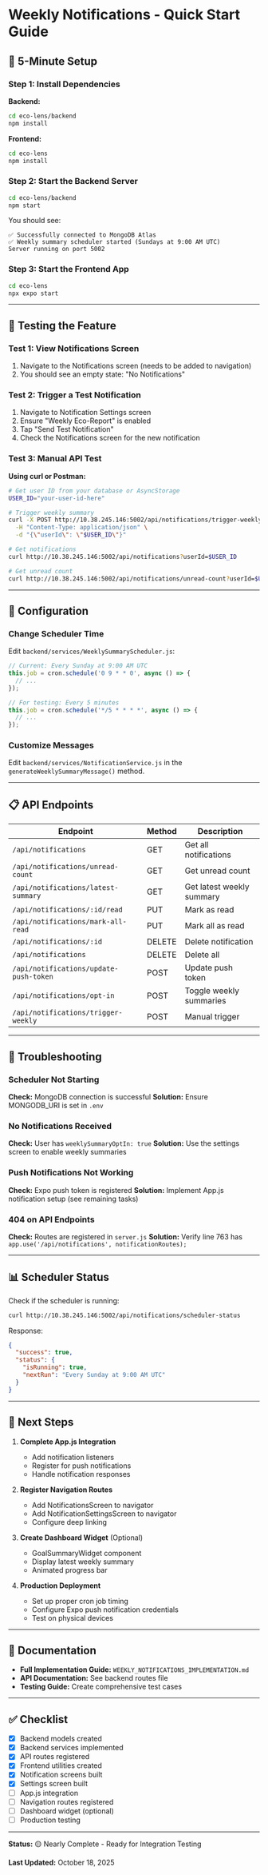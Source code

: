 # Weekly Notifications - Quick Start Guide

## 🚀 5-Minute Setup

### Step 1: Install Dependencies

**Backend:**
```bash
cd eco-lens/backend
npm install
```

**Frontend:**
```bash
cd eco-lens
npm install
```

### Step 2: Start the Backend Server

```bash
cd eco-lens/backend
npm start
```

You should see:
```
✅ Successfully connected to MongoDB Atlas
✅ Weekly summary scheduler started (Sundays at 9:00 AM UTC)
Server running on port 5002
```

### Step 3: Start the Frontend App

```bash
cd eco-lens
npx expo start
```

---

## 📱 Testing the Feature

### Test 1: View Notifications Screen
1. Navigate to the Notifications screen (needs to be added to navigation)
2. You should see an empty state: "No Notifications"

### Test 2: Trigger a Test Notification
1. Navigate to Notification Settings screen
2. Ensure "Weekly Eco-Report" is enabled
3. Tap "Send Test Notification"
4. Check the Notifications screen for the new notification

### Test 3: Manual API Test

**Using curl or Postman:**

```bash
# Get user ID from your database or AsyncStorage
USER_ID="your-user-id-here"

# Trigger weekly summary
curl -X POST http://10.38.245.146:5002/api/notifications/trigger-weekly \
  -H "Content-Type: application/json" \
  -d "{\"userId\": \"$USER_ID\"}"

# Get notifications
curl http://10.38.245.146:5002/api/notifications?userId=$USER_ID

# Get unread count
curl http://10.38.245.146:5002/api/notifications/unread-count?userId=$USER_ID
```

---

## 🔧 Configuration

### Change Scheduler Time
Edit `backend/services/WeeklySummaryScheduler.js`:

```javascript
// Current: Every Sunday at 9:00 AM UTC
this.job = cron.schedule('0 9 * * 0', async () => {
  // ...
});

// For testing: Every 5 minutes
this.job = cron.schedule('*/5 * * * *', async () => {
  // ...
});
```

### Customize Messages
Edit `backend/services/NotificationService.js` in the `generateWeeklySummaryMessage()` method.

---

## 📋 API Endpoints

| Endpoint | Method | Description |
|----------|--------|-------------|
| `/api/notifications` | GET | Get all notifications |
| `/api/notifications/unread-count` | GET | Get unread count |
| `/api/notifications/latest-summary` | GET | Get latest weekly summary |
| `/api/notifications/:id/read` | PUT | Mark as read |
| `/api/notifications/mark-all-read` | PUT | Mark all as read |
| `/api/notifications/:id` | DELETE | Delete notification |
| `/api/notifications` | DELETE | Delete all |
| `/api/notifications/update-push-token` | POST | Update push token |
| `/api/notifications/opt-in` | POST | Toggle weekly summaries |
| `/api/notifications/trigger-weekly` | POST | Manual trigger |

---

## 🐛 Troubleshooting

### Scheduler Not Starting
**Check:** MongoDB connection is successful
**Solution:** Ensure MONGODB_URI is set in `.env`

### No Notifications Received
**Check:** User has `weeklySummaryOptIn: true`
**Solution:** Use the settings screen to enable weekly summaries

### Push Notifications Not Working
**Check:** Expo push token is registered
**Solution:** Implement App.js notification setup (see remaining tasks)

### 404 on API Endpoints
**Check:** Routes are registered in `server.js`
**Solution:** Verify line 763 has `app.use('/api/notifications', notificationRoutes);`

---

## 📊 Scheduler Status

Check if the scheduler is running:

```bash
curl http://10.38.245.146:5002/api/notifications/scheduler-status
```

Response:
```json
{
  "success": true,
  "status": {
    "isRunning": true,
    "nextRun": "Every Sunday at 9:00 AM UTC"
  }
}
```

---

## 🎯 Next Steps

1. **Complete App.js Integration**
   - Add notification listeners
   - Register for push notifications
   - Handle notification responses

2. **Register Navigation Routes**
   - Add NotificationsScreen to navigator
   - Add NotificationSettingsScreen to navigator
   - Configure deep linking

3. **Create Dashboard Widget** (Optional)
   - GoalSummaryWidget component
   - Display latest weekly summary
   - Animated progress bar

4. **Production Deployment**
   - Set up proper cron job timing
   - Configure Expo push notification credentials
   - Test on physical devices

---

## 📖 Documentation

- **Full Implementation Guide:** `WEEKLY_NOTIFICATIONS_IMPLEMENTATION.md`
- **API Documentation:** See backend routes file
- **Testing Guide:** Create comprehensive test cases

---

## ✅ Checklist

- [x] Backend models created
- [x] Backend services implemented
- [x] API routes registered
- [x] Frontend utilities created
- [x] Notification screens built
- [x] Settings screen built
- [ ] App.js integration
- [ ] Navigation routes registered
- [ ] Dashboard widget (optional)
- [ ] Production testing

---

**Status:** 🟡 Nearly Complete - Ready for Integration Testing

**Last Updated:** October 18, 2025
